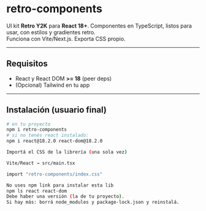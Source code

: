 # retro-components

UI kit **Retro Y2K** para **React 18+**. Componentes en TypeScript, listos para usar, con estilos y gradientes retro.  
Funciona con Vite/Next.js. Exporta CSS propio.

---

## Requisitos
- React y React DOM **>= 18** (peer deps)
- (Opcional) Tailwind en tu app

---

## Instalación (usuario final)

```bash
# en tu proyecto
npm i retro-components
# si no tenés react instalado:
npm i react@18.2.0 react-dom@18.2.0

Importá el CSS de la librería (una sola vez)

Vite/React → src/main.tsx

import "retro-components/index.css"

No uses npm link para instalar esta lib
npm ls react react-dom
Debe haber una versión (la de tu proyecto).
Si hay más: borrá node_modules y package-lock.json y reinstalá.

